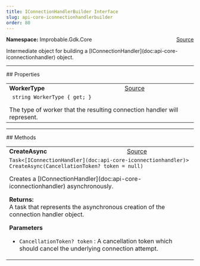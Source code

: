 ```yaml
---
title: IConnectionHandlerBuilder Interface
slug: api-core-iconnectionhandlerbuilder
order: 80
---
```


<p><b>Namespace:</b> Improbable.Gdk.Core<span style="float: right"><a href="https://www.github.com/spatialos/gdk-for-unity/blob/0.3.3/workers/unity/Packages/io.improbable.gdk.core/Worker/ConnectionHandlers/IConnectionHandlerBuilder.cs/#L10">Source</a></span></p>

</p>


<p>Intermediate object for building a [IConnectionHandler](doc:api-core-iconnectionhandler) object. </p>










</p>
<hr style="width:100%; border-top-color:#d8d8d8" />
## Properties


</p>


<table class="io-api-doc">    <tr>        <td class="io-api-doc-name"><a id="workertype"></a><b>WorkerType</b></td>        <td class="io-api-doc-source"><a href="https://www.github.com/spatialos/gdk-for-unity/blob/0.3.3/workers/unity/Packages/io.improbable.gdk.core/Worker/ConnectionHandlers/IConnectionHandlerBuilder.cs/#L22">Source</a></td>    </tr>    <tr>        <td class="io-api-doc-content" colspan="2"><code> string WorkerType { get; }</code></p>The type of worker that the resulting connection handler will represent. </td>    </tr></table>





</p>
<hr style="width:100%; border-top-color:#d8d8d8" />
## Methods


</p>


<table class="io-api-doc">    <tr>        <td class="io-api-doc-name"><a id="createasync-cancellationtoken"></a><b>CreateAsync</b></td>        <td class="io-api-doc-source"><a href="https://www.github.com/spatialos/gdk-for-unity/blob/0.3.3/workers/unity/Packages/io.improbable.gdk.core/Worker/ConnectionHandlers/IConnectionHandlerBuilder.cs/#L17">Source</a></td>    </tr>    <tr>        <td class="io-api-doc-content" colspan="2"><code>Task&lt;[IConnectionHandler](doc:api-core-iconnectionhandler)&gt; CreateAsync(CancellationToken? token = null)</code></p>Creates a [IConnectionHandler](doc:api-core-iconnectionhandler) asynchronously. </p><b>Returns:</b></br>A task that represents the asynchronous creation of the connection handler object.</p><b>Parameters</b><ul><li><code>CancellationToken? token</code> : A cancellation token which should cancel the underlying connection attempt.</li></ul></td>    </tr></table>



